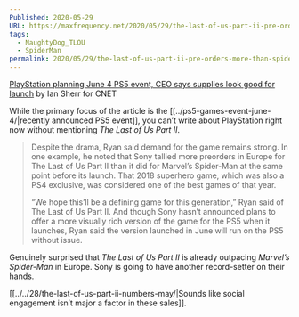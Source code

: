 ```yaml
---
Published: 2020-05-29
URL: https://maxfrequency.net/2020/05/29/the-last-of-us-part-ii-pre-orders-more-than-spider-man/
tags:
  - NaughtyDog_TLOU
  - SpiderMan
permalink: 2020/05/29/the-last-of-us-part-ii-pre-orders-more-than-spider-man/
---
```

[PlayStation planning June 4 PS5 event, CEO says supplies look good for launch](https://www.cnet.com/news/playstation-planning-june-4-ps5-event-ceo-says-supplies-look-good-for-launch/) by Ian Sherr for CNET

While the primary focus of the article is the [[../ps5-games-event-june-4/|recently announced PS5 event]], you can’t write about PlayStation right now without mentioning *The Last of Us Part II*.

> Despite the drama, Ryan said demand for the game remains strong. In one example, he noted that Sony tallied more preorders in Europe for The Last of Us Part II than it did for Marvel’s Spider-Man at the same point before its launch. That 2018 superhero game, which was also a PS4 exclusive, was considered one of the best games of that year.
> 
> “We hope this’ll be a defining game for this generation,” Ryan said of The Last of Us Part II. And though Sony hasn’t announced plans to offer a more visually rich version of the game for the PS5 when it launches, Ryan said the version launched in June will run on the PS5 without issue.

Genuinely surprised that *The Last of Us Part II* is already outpacing *Marvel’s Spider-Man* in Europe. Sony is going to have another record-setter on their hands.

[[../../28/the-last-of-us-part-ii-numbers-may/|Sounds like social engagement isn’t major a factor in these sales]].
